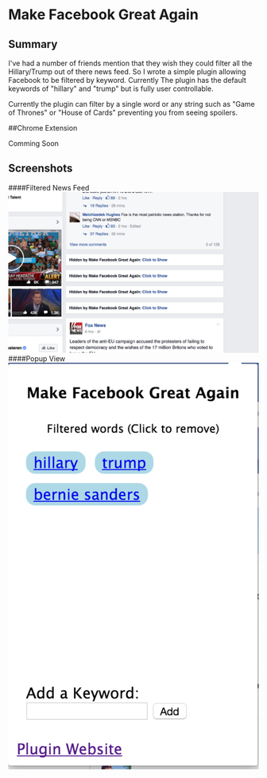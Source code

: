 # Make Facebook Great Again

## Summary

I've had a number of friends mention that they wish they could filter all the Hillary/Trump out of there news feed. So I wrote a simple plugin allowing Facebook to be filtered by keyword. Currently The plugin has the default keywords of "hillary" and "trump" but is fully user controllable. 


Currently the plugin can filter by a single word or any string such as "Game of Thrones" or "House of Cards" preventing you from seeing spoilers. 

##Chrome Extension

Comming Soon

## Screenshots

####Filtered News Feed
![Alt text](/screen_shots/filtered_feed.png?raw=true "Filtered News Feed")
####Popup View
![Alt text](/screen_shots/popup.png?raw=true "Pop Up View")